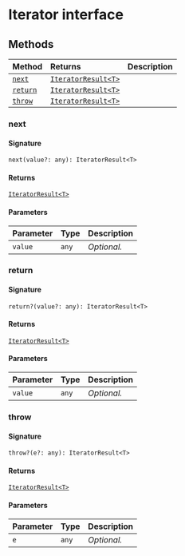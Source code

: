 # Iterator interface













## Methods

| Method	   |  Returns	| Description|
|:-------------|:-------|:-----------|
|[`next`](#next)      | [`IteratorResult<T>`](iteratorresult.md) |  |
|[`return`](#return)      | [`IteratorResult<T>`](iteratorresult.md) |  |
|[`throw`](#throw)      | [`IteratorResult<T>`](iteratorresult.md) |  |



### next



#### Signature
`next(value?: any): IteratorResult<T>`

#### Returns
[`IteratorResult<T>`](iteratorresult.md)


#### Parameters


| Parameter	   | Type    | Description |
|:-------------|:---------------|:------------|
| `value`    | `any` | _Optional._ |


### return



#### Signature
`return?(value?: any): IteratorResult<T>`

#### Returns
[`IteratorResult<T>`](iteratorresult.md)


#### Parameters


| Parameter	   | Type    | Description |
|:-------------|:---------------|:------------|
| `value`    | `any` | _Optional._ |


### throw



#### Signature
`throw?(e?: any): IteratorResult<T>`

#### Returns
[`IteratorResult<T>`](iteratorresult.md)


#### Parameters


| Parameter	   | Type    | Description |
|:-------------|:---------------|:------------|
| `e`    | `any` | _Optional._ |

